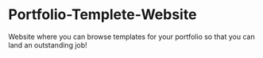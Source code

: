 # Portfolio-Templete-Website
Website where you can browse templates for your portfolio so that you can land an outstanding job!
